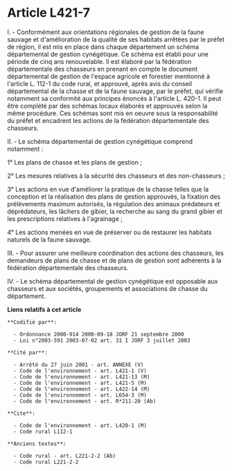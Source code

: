# Article L421-7

I. - Conformément aux orientations régionales de gestion de la faune sauvage et d'amélioration de la qualité de ses habitats
arrêtées par le préfet de région, il est mis en place dans chaque département un schéma départemental de gestion cynégétique.
Ce schéma est établi pour une période de cinq ans renouvelable. Il est élaboré par la fédération départementale des chasseurs
en prenant en compte le document départemental de gestion de l'espace agricole et forestier mentionné à l'article L. 112-1 du
code rural, et approuvé, après avis du conseil départemental de la chasse et de la faune sauvage, par le préfet, qui vérifie
notamment sa conformité aux principes énoncés à l'article L. 420-1. Il peut être complété par des schémas locaux élaborés et
approuvés selon la même procédure. Ces schémas sont mis en oeuvre sous la responsabilité du préfet et encadrent les actions
de la fédération départementale des chasseurs.

II. - Le schéma départemental de gestion cynégétique comprend notamment :

1° Les plans de chasse et les plans de gestion ;

2° Les mesures relatives à la sécurité des chasseurs et des non-chasseurs ;

3° Les actions en vue d'améliorer la pratique de la chasse telles que la conception et la réalisation des plans de gestion
approuvés, la fixation des prélèvements maximum autorisés, la régulation des animaux prédateurs et déprédateurs, les lâchers
de gibier, la recherche au sang du grand gibier et les prescriptions relatives à l'agrainage ;

4° Les actions menées en vue de préserver ou de restaurer les habitats naturels de la faune sauvage.

III. - Pour assurer une meilleure coordination des actions des chasseurs, les demandeurs de plans de chasse et de plans de
gestion sont adhérents à la fédération départementale des chasseurs.

IV. - Le schéma départemental de gestion cynégétique est opposable aux chasseurs et aux sociétés, groupements et associations
de chasse du département.

**Liens relatifs à cet article**

	**Codifié par**:

	  - Ordonnance 2000-914 2000-09-18 JORF 21 septembre 2000
	  - Loi n°2003-591 2003-07-02 art. 31 I JORF 3 juillet 2003

	**Cité par**:

	  - Arrêté du 27 juin 2001 - art. ANNEXE (V)
	  - Code de l'environnement - art. L421-1 (V)
	  - Code de l'environnement - art. L421-13 (M)
	  - Code de l'environnement - art. L421-5 (M)
	  - Code de l'environnement - art. L422-14 (M)
	  - Code de l'environnement - art. L654-3 (M)
	  - Code de l'environnement - art. R*211-20 (Ab)

	**Cite**:

	  - Code de l'environnement - art. L420-1 (M)
	  - Code rural L112-1

	**Anciens textes**:

	  - Code rural - art. L221-2-2 (Ab)
	  - Code rural L221-2-2
